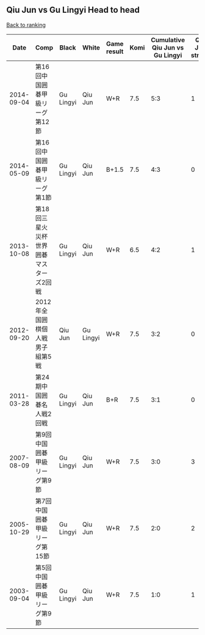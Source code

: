 ## Qiu Jun vs Gu Lingyi Head to head

[Back to ranking](../../index.md)




| **Date** | **Comp** | **Black** | **White** | **Game result** | **Komi** | **Cumulative Qiu Jun vs Gu Lingyi** | **Qiu Jun streak** | **Gu Lingyi streak** | 
| --- | --- | --- | --- | --- | --- | --- | --- | --- |
| 2014-09-04 | 第16回中国囲碁甲級リーグ第12節 | Gu Lingyi | Qiu Jun | W+R | 7.5 | 5:3 | 1 | 0 | 
| 2014-05-09 | 第16回中国囲碁甲級リーグ第1節 | Gu Lingyi | Qiu Jun | B+1.5 | 7.5 | 4:3 | 0 | 1 | 
| 2013-10-08 | 第18回三星火災杯世界囲碁マスターズ2回戦 | Gu Lingyi | Qiu Jun | W+R | 6.5 | 4:2 | 1 | 0 | 
| 2012-09-20 | 2012年全国囲棋個人戦男子組第5戦 | Qiu Jun | Gu Lingyi | W+R | 7.5 | 3:2 | 0 | 2 | 
| 2011-03-28 | 第24期中国囲碁名人戦2回戦 | Gu Lingyi | Qiu Jun | B+R | 7.5 | 3:1 | 0 | 1 | 
| 2007-08-09 | 第9回中国囲碁甲級リーグ第9節 | Gu Lingyi | Qiu Jun | W+R | 7.5 | 3:0 | 3 | 0 | 
| 2005-10-29 | 第7回中国囲碁甲級リーグ第15節 | Gu Lingyi | Qiu Jun | W+R | 7.5 | 2:0 | 2 | 0 | 
| 2003-09-04 | 第5回中国囲碁甲級リーグ第9節 | Gu Lingyi | Qiu Jun | W+R | 7.5 | 1:0 | 1 | 0 |





